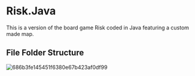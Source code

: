 # Risk.Java
This is a version of the board game Risk coded in Java featuring a custom made map.

## File Folder Structure
![686b3fe145451f6380e67b423af0df99](https://user-images.githubusercontent.com/42557335/44371015-cc131b80-a4aa-11e8-8903-45e9bd446aa8.png)
